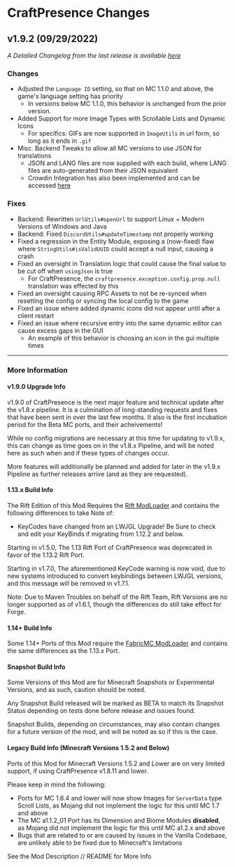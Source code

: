 # CraftPresence Changes

## v1.9.2 (09/29/2022)

_A Detailed Changelog from the last release is
available [here](https://gitlab.com/CDAGaming/CraftPresence/-/compare/release%2Fv1.9.0...release%2Fv1.9.1)_

### Changes

* Adjusted the `Language ID` setting, so that on MC 1.1.0 and above, the game's language setting has priority
    * In versions below MC 1.1.0, this behavior is unchanged from the prior version.
* Added Support for more Image Types with Scrollable Lists and Dynamic Icons
    * For specifics: GIFs are now supported in `ImageUtils` in url form, so long as it ends in `.gif`
* Misc. Backend Tweaks to allow all MC versions to use JSON for translations
    * JSON and LANG files are now supplied with each build, where LANG files are auto-generated from their JSON
      equivalent
    * Crowdin Integration has also been implemented and can be
      accessed [here](https://crowdin.com/project/craftpresence)

### Fixes

* Backend: Rewritten `UrlUtils#openUrl` to support Linux + Modern Versions of Windows and Java
* Backend: Fixed `DiscordUtils#updateTimestamp` not properly working
* Fixed a regression in the Entity Module, exposing a (now-fixed) flaw where `StringUtils#isValidUUID` could accept a
  null input, causing a crash
* Fixed an oversight in Translation logic that could cause the final value to be cut off when `usingJson` is true
    * For CraftPresence, the `craftpresence.exception.config.prop.null` translation was effected by this
* Fixed an oversight causing RPC Assets to not be re-synced when resetting the config or syncing the local config to the
  game
* Fixed an issue where added dynamic icons did not appear until after a client restart
* Fixed an issue where recursive entry into the same dynamic editor can cause excess gaps in the GUI
    * An example of this behavior is choosing an icon in the gui multiple times

___

### More Information

#### v1.9.0 Upgrade Info

v1.9.0 of CraftPresence is the next major feature and technical update after the v1.8.x pipeline.
It is a culmination of long-standing requests and fixes that have been sent in over the last few months.
It also is the first incubation period for the Beta MC ports, and their acheivements!

While no config migrations are necessary at this time for updating to v1.9.x, this can change as time goes on in the
v1.8.x Pipeline, and will be noted here as such when and if these types of changes occur.

More features will additionally be planned and added for later in the v1.9.x Pipeline as further releases arrive (and as
they are requested).

#### 1.13.x Build Info

The Rift Edition of this Mod Requires the [Rift ModLoader](https://www.curseforge.com/minecraft/mc-mods/rift) and
contains the following differences to take Note of:

* KeyCodes have changed from an LWJGL Upgrade! Be Sure to check and edit your KeyBinds if migrating from 1.12.2 and
  below.

Starting in v1.5.0, The 1.13 Rift Port of CraftPresence was deprecated in favor of the 1.13.2 Rift Port.

Starting in v1.7.0, The aforementioned KeyCode warning is now void, due to new systems introduced to convert keybindings
between LWJGL versions, and this message will be removed in v1.7.1.

Note: Due to Maven Troubles on behalf of the Rift Team, Rift Versions are no longer supported as of v1.6.1, though the
differences do still take effect for Forge.

#### 1.14+ Build Info

Some 1.14+ Ports of this Mod require the [FabricMC ModLoader](https://www.curseforge.com/minecraft/mc-mods/fabric-api)
and contains the same differences as the 1.13.x Port.

#### Snapshot Build Info

Some Versions of this Mod are for Minecraft Snapshots or Experimental Versions, and as such, caution should be noted.

Any Snapshot Build released will be marked as BETA to match its Snapshot Status depending on tests done before release
and issues found.

Snapshot Builds, depending on circumstances, may also contain changes for a future version of the mod, and will be noted
as so if this is the case.

#### Legacy Build Info (Minecraft Versions 1.5.2 and Below)

Ports of this Mod for Minecraft Versions 1.5.2 and Lower are on very limited support, if using CraftPresence v1.8.11 and
lower.

Please keep in mind the following:

* Ports for MC 1.6.4 and lower will now show Images for `ServerData` type Scroll Lists, as Mojang did not implement the
  logic for this until MC 1.7 and above
* The MC a1.1.2_01 Port has its Dimension and Biome Modules **disabled**, as Mojang did not implement the logic for this
  until MC a1.2.x and above
* Bugs that are related to or are caused by issues in the Vanilla Codebase, are unlikely able to be fixed due to
  Minecraft's limitations

See the Mod Description // README for More Info
